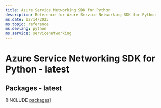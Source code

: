 ```yaml
---
title: Azure Service Networking SDK for Python
description: Reference for Azure Service Networking SDK for Python
ms.date: 02/14/2025
ms.topic: reference
ms.devlang: python
ms.service: servicenetworking
---
```

# Azure Service Networking SDK for Python - latest
## Packages - latest
[!INCLUDE [packages](service-networking-index.md)]